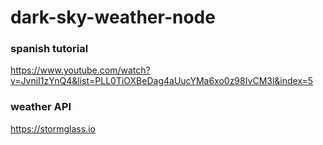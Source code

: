 # dark-sky-weather-node


### spanish tutorial

https://www.youtube.com/watch?v=JvniI1zYnQ4&list=PLL0TiOXBeDag4aUucYMa6xo0z98IvCM3l&index=5

### weather API
https://stormglass.io